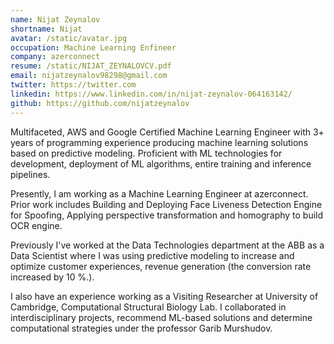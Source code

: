 ```yaml
---
name: Nijat Zeynalov
shortname: Nijat
avatar: /static/avatar.jpg
occupation: Machine Learning Enfineer
company: azerconnect
resume: /static/NIJAT_ZEYNALOVCV.pdf
email: nijatzeynalov98298@gmail.com
twitter: https://twitter.com
linkedin: https://www.linkedin.com/in/nijat-zeynalov-064163142/
github: https://github.com/nijatzeynalov
---
```


Multifaceted, AWS and Google Certified Machine Learning Engineer with 3+ years of programming experience producing machine learning solutions based on predictive modeling. Proficient with ML technologies for development, deployment of ML algorithms, entire training and inference pipelines.

Presently, I am working as a Machine Learning Engineer at azerconnect. Prior work includes Building and Deploying Face Liveness Detection Engine for Spoofing, Applying perspective transformation and homography to build OCR engine.

Previously I've worked at the Data Technologies department at the ABB as a Data Scientist where I was using predictive modeling to increase and optimize customer experiences, revenue generation (the conversion rate increased by 10 %.).

I also have an experience working as a Visiting Researcher at University of Cambridge, Computational Structural Biology Lab. I collaborated in interdisciplinary projects, recommend ML-based solutions and determine computational strategies under the professor Garib Murshudov.
